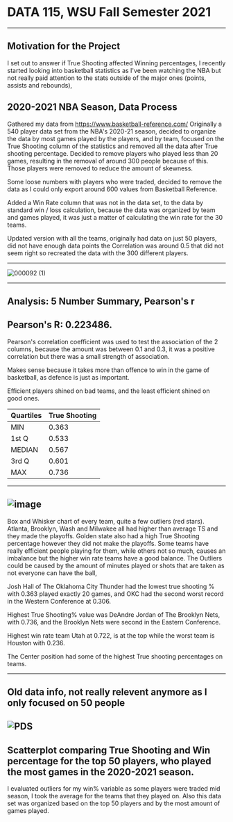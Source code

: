 # DATA 115, WSU Fall Semester 2021
---------------------------------------------------------------------------------------------------------------------------------
Motivation for the Project
---------------------------------------------------------------------------------------------------------------------------------
I set out to answer if True Shooting affected Winning percentages, I recently started looking into basketball statistics as I've been watching the NBA but not really paid attention to the stats outside of the major ones (points, assists and rebounds), 

2020-2021 NBA Season, Data Process
----------------------------------------------------------------------------------------------------------------------------------
Gathered my data from https://www.basketball-reference.com/ 
Originally a 540 player data set from the NBA's 2020-21 season, decided to organize the data by most games played by the players, and by team, focused on the True Shooting column of the statistics and removed all the data after True shooting percentage. Decided to remove players who played less than 20 games, resulting in the removal of around 300 people because of this. Those players were removed to reduce the amount of skewness.

Some loose numbers with players who were traded, decided to remove the data as I could only export around 600 values from Basketball Reference.

Added a Win Rate column that was not in the data set, to the data by standard win / loss calculation, because the data was organized by team and games played, it was just a matter of calculating the win rate for the 30 teams.

Updated version with all the teams, originally had data on just 50 players, did not have enough data points the Correlation was around 0.5 that did not seem right so recreated the data with the 300 different players.

----------------------------------------------------------------------------------------------------------------------------------
![000092 (1)](https://user-images.githubusercontent.com/91152880/144525428-38c892d7-a73d-402c-8a0c-3a2b4cafa84c.png)

-------------------------------------------------------------------------------------------------------------------------------
Analysis: 5 Number Summary, Pearson's r
-------------------------------------------------------------------------------------------------------------------------------
Pearson's R: 0.223486.
-------------------------------------------------------------------------------------------------------------------------------
Pearson's correlation coefficient was used to test the association of the 2 columns, because the amount was between 0.1 and 0.3, it was a positive correlation but there was a small strength of association. 

Makes sense because it takes more than offence to win in the game of basketball, as defence is just as important.

Efficient players shined on bad teams, and the least efficient shined on good ones.


|Quartiles|True Shooting |
|---------|--------------|
|MIN|	  0.363	           |
|1st Q|	0.533            |
|MEDIAN|	0.567          |
|3rd Q|	0.601		         |
|MAX| 0.736		           |

--------------
![image](https://user-images.githubusercontent.com/91152880/144703315-766af838-15f6-442f-a192-7904ab8a55bb.png)
-----------------
Box and Whisker chart of every team, quite a few outliers (red stars).
Atlanta, Brooklyn, Wash and Milwakee all had higher than average TS and they made the playoffs. Golden state also had a high True Shooting percentage however they did not make the playoffs.
Some teams have really efficient people playing for them, while others not so much, causes an imbalance but the higher win rate teams have a good balance. 
The Outliers could be caused by the amount of minutes played or shots that are taken as not everyone can have the ball,

Josh Hall of The Oklahoma City Thunder had the lowest true shooting % with 0.363 played exactly 20 games, and OKC had the second worst record in the Western Conference at 0.306.

Highest True Shooting% value was DeAndre Jordan of The Brooklyn Nets, with 0.736, and the Brooklyn Nets were second in the Eastern Conference.

Highest win rate team Utah at 0.722, is at the top while the worst team is Houston with 0.236. 

The Center position had some of the highest True shooting percentages on teams.

----------------------------------------------------------------------------------------------------------------------------------
Old data info, not really relevent anymore as I only focused on 50 people
----------------------------------------------------------------------------------------------------------------------------------
![PDS](https://user-images.githubusercontent.com/91152880/142282949-3ecde435-e6b0-46e8-a922-771906083eff.jpeg)
----------------------------------------------------------------------------------------------------------------------------------

Scatterplot comparing True Shooting and Win percentage for the top 50 players, who played the most games in the 2020-2021 season.
----------------------------------------------------------------------------------------------------------------------------------
I evaluated outliers for my win% variable as some players were traded mid season, I took the average for the teams that they played on. Also this data set was  organized based on the top 50 players and by the most amount of games played.
